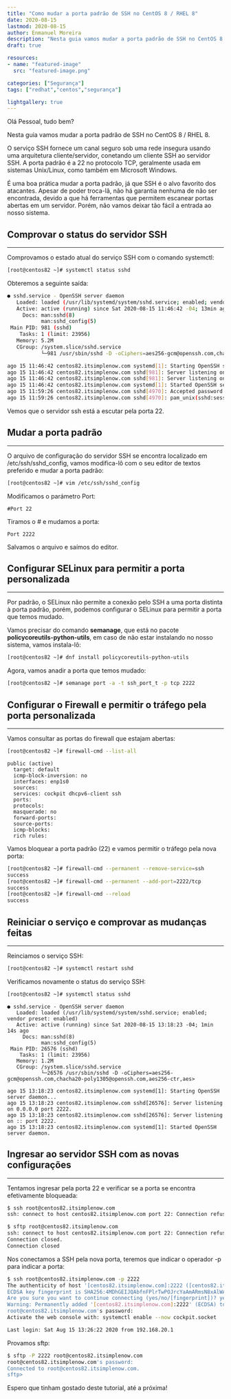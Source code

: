 ```yaml
---
title: "Como mudar a porta padrão de SSH no CentOS 8 / RHEL 8"
date: 2020-08-15
lastmod: 2020-08-15
author: Enmanuel Moreira
description: "Nesta guia vamos mudar a porta padrão de SSH no CentOS 8 / RHEL 8."
draft: true

resources:
- name: "featured-image"
  src: "featured-image.png"

categories: ["Segurança"]
tags: ["redhat","centos","segurança"]

lightgallery: true
---
```


Olá Pessoal, tudo bem?

Nesta guia vamos mudar a porta padrão de SSH no CentOS 8 / RHEL 8.

O serviço SSH fornece um canal seguro sob uma rede insegura usando uma arquitetura cliente/servidor, conetando um cliente SSH ao servidor SSH. A porta padrão é a 22 no protocolo TCP, geralmente usada em sistemas Unix/Linux, como também em Microsoft Windows.

É uma boa prática mudar a porta padrão, já que SSH é o alvo favorito dos atacantes. Apesar de poder troca-lâ, não há garantia nenhuma de não ser encontrada, devido a que há ferramentas que permitem escanear portas abertas em um servidor. Porém, não vamos deixar tão fácil a entrada ao nosso sistema.

## Comprovar o status do servidor SSH

***

Comprovamos o estado atual do serviço SSH com o comando systemctl:

```bash
[root@centos82 ~]# systemctl status sshd
```

Obteremos a seguinte saída:  

```bash
● sshd.service - OpenSSH server daemon
   Loaded: loaded (/usr/lib/systemd/system/sshd.service; enabled; vendor preset: enabled)
   Active: active (running) since Sat 2020-08-15 11:46:42 -04; 13min ago
     Docs: man:sshd(8)
           man:sshd_config(5)
 Main PID: 981 (sshd)
    Tasks: 1 (limit: 23956)
   Memory: 5.2M
   CGroup: /system.slice/sshd.service
           └─981 /usr/sbin/sshd -D -oCiphers=aes256-gcm@openssh.com,chacha20-poly1305@openssh.com,aes256-ctr,aes256-cbc,aes128-gcm@openssh.com,aes128-ctr,aes128-cbc -oMACs=hmac-sha2-256-etm@openssh.com,hmac-sh>

ago 15 11:46:42 centos82.itsimplenow.com systemd[1]: Starting OpenSSH server daemon...
ago 15 11:46:42 centos82.itsimplenow.com sshd[981]: Server listening on 0.0.0.0 port 22.
ago 15 11:46:42 centos82.itsimplenow.com sshd[981]: Server listening on :: port 22.
ago 15 11:46:42 centos82.itsimplenow.com systemd[1]: Started OpenSSH server daemon.
ago 15 11:59:26 centos82.itsimplenow.com sshd[4970]: Accepted password for root from 192.168.20.1 port 49354 ssh2
ago 15 11:59:26 centos82.itsimplenow.com sshd[4970]: pam_unix(sshd:session): session opened for user root by (uid=0)
```

Vemos que o servidor ssh está a escutar pela porta 22.  

## Mudar a porta padrão

***

O arquivo de configuração do servidor SSH se encontra localizado em /etc/ssh/sshd_config, vamos modifica-lô com o seu editor de textos preferido e mudar a porta padrão:  

```bash
[root@centos82 ~]# vim /etc/ssh/sshd_config
```

Modificamos o parámetro Port:  

```plaintext
#Port 22
```

Tiramos o # e mudamos a porta:  

```plaintext
Port 2222
```

Salvamos o arquivo e saímos do editor.  

## Configurar SELinux para permitir a porta personalizada

***

Por padrão, o SELinux não permite a conexão pelo SSH a uma porta distinta à porta padrão, porém, podemos configurar o SELinux para permitir a porta que temos mudado.  

Vamos precisar do comando **semanage**, que está no pacote **policycoreutils-python-utils**, em caso de não estar instalando no nosso sistema, vamos instala-lô:  

```bash
[root@centos82 ~]# dnf install policycoreutils-python-utils
```

Agora, vamos anadir a porta que temos mudado:  

```bash
[root@centos82 ~]# semanage port -a -t ssh_port_t -p tcp 2222
```

## Configurar o Firewall e permitir o tráfego pela porta personalizada

***

Vamos consultar as portas do firewall que estajam abertas:

```bash
[root@centos82 ~]# firewall-cmd --list-all
```

```plaintext
public (active)
  target: default
  icmp-block-inversion: no
  interfaces: enp1s0
  sources:
  services: cockpit dhcpv6-client ssh
  ports:
  protocols:
  masquerade: no
  forward-ports:
  source-ports:
  icmp-blocks:
  rich rules:
```

Vamos bloquear a porta padrão (22) e vamos permitir o tráfego pela nova porta:  

```bash
[root@centos82 ~]# firewall-cmd --permanent --remove-service=ssh
success
[root@centos82 ~]# firewall-cmd --permanent --add-port=2222/tcp
success
[root@centos82 ~]# firewall-cmd --reload
success
```

## Reiniciar o serviço e comprovar as mudanças feitas

***

Reinciamos o serviço SSH:  

```bash
[root@centos82 ~]# systemctl restart sshd
```

Verificamos novamente o status do serviço SSH:  

```bash
[root@centos82 ~]# systemctl status sshd
```

```plaintext
● sshd.service - OpenSSH server daemon
   Loaded: loaded (/usr/lib/systemd/system/sshd.service; enabled; vendor preset: enabled)
   Active: active (running) since Sat 2020-08-15 13:18:23 -04; 1min 14s ago
     Docs: man:sshd(8)
           man:sshd_config(5)
 Main PID: 26576 (sshd)
    Tasks: 1 (limit: 23956)
   Memory: 1.2M
   CGroup: /system.slice/sshd.service
           └─26576 /usr/sbin/sshd -D -oCiphers=aes256-gcm@openssh.com,chacha20-poly1305@openssh.com,aes256-ctr,aes>

ago 15 13:18:23 centos82.itsimplenow.com systemd[1]: Starting OpenSSH server daemon...
ago 15 13:18:23 centos82.itsimplenow.com sshd[26576]: Server listening on 0.0.0.0 port 2222.
ago 15 13:18:23 centos82.itsimplenow.com sshd[26576]: Server listening on :: port 2222.
ago 15 13:18:23 centos82.itsimplenow.com systemd[1]: Started OpenSSH server daemon.

```

## Ingresar ao servidor SSH com as novas configurações

***

Tentamos ingresar pela porta 22 e verificar se a porta se encontra efetivamente bloqueada:  

```bash
$ ssh root@centos82.itsimplenow.com
ssh: connect to host centos82.itsimplenow.com port 22: Connection refused
```

```bash
$ sftp root@centos82.itsimplenow.com
ssh: connect to host centos82.itsimplenow.com port 22: Connection refused
Connection closed.
Connection closed
```

Nos conectamos a SSH pela nova porta, teremos que indicar o operador -p para indicar a porta:  

```bash
$ ssh root@centos82.itsimplenow.com -p 2222
The authenticity of host '[centos82.itsimplenow.com]:2222 ([centos82.itsimplenow.com]:2222)' can't be established.
ECDSA key fingerprint is SHA256:4MDhGEIJQAbfnFPlrTwPOJrcYaAmARmsN8xAlWAb6u0.
Are you sure you want to continue connecting (yes/no/[fingerprint])? yes
Warning: Permanently added '[centos82.itsimplenow.com]:2222' (ECDSA) to the list of known hosts.
root@centos82.itsimplenow.com's password:
Activate the web console with: systemctl enable --now cockpit.socket

Last login: Sat Aug 15 13:26:22 2020 from 192.168.20.1
```

Provamos sftp:  

```bash
$ sftp -P 2222 root@centos82.itsimplenow.com
root@centos82.itsimplenow.com's password:
Connected to root@centos82.itsimplenow.com.
sftp>
```

Espero que tinham gostado deste tutorial, até a próxima!
